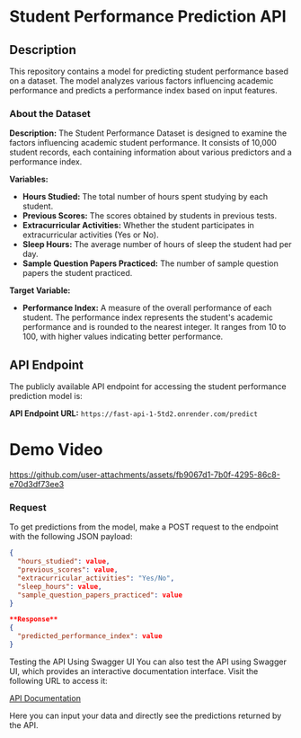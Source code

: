 # Student Performance Prediction API

## Description

This repository contains a model for predicting student performance based on a dataset. The model analyzes various factors influencing academic performance and predicts a performance index based on input features.

### About the Dataset

**Description:**
The Student Performance Dataset is designed to examine the factors influencing academic student performance. It consists of 10,000 student records, each containing information about various predictors and a performance index.

**Variables:**
- **Hours Studied:** The total number of hours spent studying by each student.
- **Previous Scores:** The scores obtained by students in previous tests.
- **Extracurricular Activities:** Whether the student participates in extracurricular activities (Yes or No).
- **Sleep Hours:** The average number of hours of sleep the student had per day.
- **Sample Question Papers Practiced:** The number of sample question papers the student practiced.

**Target Variable:**
- **Performance Index:** A measure of the overall performance of each student. The performance index represents the student's academic performance and is rounded to the nearest integer. It ranges from 10 to 100, with higher values indicating better performance.

## API Endpoint

The publicly available API endpoint for accessing the student performance prediction model is:

**API Endpoint URL:** `https://fast-api-1-5td2.onrender.com/predict`

# Demo Video


https://github.com/user-attachments/assets/fb9067d1-7b0f-4295-86c8-e70d3df73ee3



### Request

To get predictions from the model, make a POST request to the endpoint with the following JSON payload:

```json
{
  "hours_studied": value,
  "previous_scores": value,
  "extracurricular_activities": "Yes/No",
  "sleep_hours": value,
  "sample_question_papers_practiced": value
}

**Response** 
{
  "predicted_performance_index": value
}

```

Testing the API Using Swagger UI
You can also test the API using Swagger UI, which provides an interactive documentation interface. Visit the following URL to access it:

[API Documentation](https://fast-api-1-5td2.onrender.com/docs#/default/make_prediction_predict_post)

Here you can input your data and directly see the predictions returned by the API.
